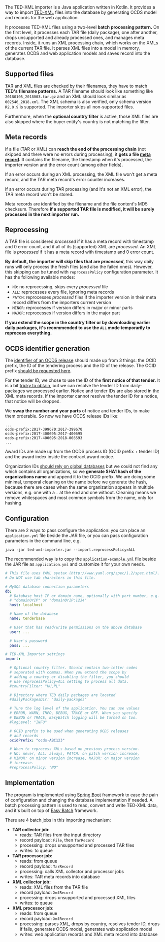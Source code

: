 The TED-XML importer is a Java application written in Kotlin. It provides a way to import [TED-XML](ted-xml-model.md) files into the database by generating OCDS model and records for the web application.

It processes TED-XML files using a two-level **batch processing pattern.** On the first level, it processes each TAR file (daily package), one after another, drops unsupported and already processed ones, and manages meta records. Inside, it runs an XML processing chain, which works on the XMLs of the current TAR file. It parses XML files into a model in memory, generates OCDS and web application models and saves record into the database.



## Supported files

TAR and XML files are checked by their filenames, they have to match **TED's filename patterns.** A TAR filename should look like something like `20180105_2018003.tar.gz` and an XML should look similar as `002546_2018.xml`. The XML schema is also verified, only schema version `R2.0.9` is supported. The importer skips all non-supported files.

Furthermore, when the **optional country filter** is active, those XML files are also skipped where the buyer entity's country is not matching the filter.



## Meta records

If a file (TAR or XML) can **reach the end of the processing chain** (not skipped and there were no errors during processing), it **gets a file [meta record](database-model?id=file_meta).** It contains the filename, the timestamp when it's processed, the importer version and the error count (among other fields).

If an error occurs during an XML processing, the XML file won't get a meta record, and the TAR meta record's error counter increases.

If an error occurs during TAR processing (and it's not an XML error), the TAR meta record won't be stored.

Meta records are identified by the filename and the file content's MD5 checksum. Therefore **if a supported TAR file is modified, it will be surely processed in the next importer run.**



## Reprocessing

A TAR file is considered *processed* if it has a meta record with timestamp and 0 error count, and if all of its (supported) XML are *processed*. An XML file is *processed* if it has a meta record with timestamp and 0 error count.

**By default, the importer will skip files that are *processed*,** this way daily runs will only process the fresh files (and also the failed ones). However, this skipping can be tuned with `reprocessPolicy` configuration parameter. It has the following available modes:

* `NO`: no reprocessing, skips every *processed* file
* `ALL`: reprocesses every file, ignoring meta records
* `PATCH`: reprocesses *processed* files if the importer version in their meta record differs from the importers current version
* `MINOR`: reprocesses if version differs in major or minor parts
* `MAJOR`: reprocesses if version differs in the major part

**If you extend the scope in the country filter or by downloading earlier daily packages, it's recommended to use the `ALL` mode temporarily to reprocess everything.**



## OCDS identifier generation

The [identifier of an OCDS release](http://standard.open-contracting.org/latest/en/schema/identifiers/#) should made up from 3 things: the OCID prefix, the ID of the tendering process and the ID of the release. The OCID prefix [should be requested here](http://standard.open-contracting.org/latest/en/implementation/registration/).

For the tender ID, we chose to use the ID of the **first notice of that tender.** It is a bit [tricky to obtain](ted-xml-model?id=problems-with-ted-xml), but we can resolve the tender ID from daily-packages we processed earlier. Notice and tender IDs are also stored in the XML meta records. If the importer cannot resolve the tender ID for a notice, that notice will be dropped.

We **swap the number and year parts** of notice and tender IDs, to make them orderable. So now we have OCDS release IDs like:

```text
...
ocds-prefix:2017-399670:2017-399670
ocds-prefix:2017-400695:2017-400695
ocds-prefix:2017-400695:2018-003593
...
```

Award IDs are made up from the OCDS process ID (OCID prefix + tender ID) and the award index inside the contract award notice.

Organization IDs [should rely on global databases](http://standard.open-contracting.org/latest/en/schema/identifiers/#organization-ids) but we could not find any which contains all organizations, so we **generate SHA1 hash of the organizations name** and append it to the OCID prefix. We are doing some minimal, temporal cleaning on the name before we generate the hash, because there are cases when the same organization appears in multiple versions, e.g. one with a `.` at the end and one without. Cleaning means we remove whitespaces and most common symbols from the name, only for hashing.



## Configuration

There are 2 ways to pass configure the application: you can place an `application.yml` file beside the JAR file, or you can pass configuration parameters in the command line, e.g.

```
java -jar ted-xml-importer.jar --import.reprocessPolicy=ALL
```

The recommended way is to copy the `application-example.yml` file beside the JAR file as `application.yml` and customize it for your own needs.

```yaml
# This file uses YAML syntax (http://www.yaml.org/spec/1.2/spec.html).
# Do NOT use tab characters in this file.

# MySQL database connection parameters
db:
  # Database host IP or domain name, optionally with port number, e.g.
  # "domainOrIP" or "domainOrIP:1234"
  host: localhost

  # Name of the database
  name: tenderbase

  # User that has read/write permissions on the above database
  user: ...

  # User's password
  pass: ...

# TED-XML Importer settings
import:

  # Optional country filter. Should contain two-letter codes
  # separated with commas. When you extend the scope by
  # adding a country or disabling the filter, you should
  # use reprocessPolicy=ALL setting to process all data.
  #countryFilter: "HU,PL"

  # Directory where TED daily packages are located
  #dailyPackagesDir: "daily-packages"

  # Tune the log level of the application. You can use values
  # ERROR, WARN, INFO, DEBUG, TRACE or OFF. When you specify
  # DEBUG or TRACE, EasyBatch logging will be turned on too.
  #logLevel: "INFO"

  # OCID prefix to be used when generating OCDS releases
  # and records
  ocidPrefix: "ocds-ABC123"

  # When to reprocess XMLs based on previous process version.
  # NO: never, ALL: always, PATCH: on patch version increase,
  # MINOR: on minor version increase, MAJOR: on major version
  # increase.
  #reprocessPolicy: "NO"
```

## Implementation

The program is implemented using [Spring Boot](https://projects.spring.io/spring-boot/) framework to ease the pain of configuration and changing the database implementation if needed. A batch processing pattern is used to read, convert and write TED-XML data, and it's built on top of [Easy Batch](https://github.com/j-easy/easy-batch/wiki) framework.

There are 4 batch jobs in this importing mechanism:

* **TAR collector job:**
	* reads: TAR files from the input directory
	* record payload: `File`, then `TarRecord`
	* processing: drops unsupported and processed TAR files
	* writes: to queue
* **TAR processor job:**
	* reads: from queue
	* record payload: `TarRecord`
	* processing: calls XML collector and processor jobs
	* writes: TAR meta records into database
* **XML collector job:**
	* reads: XML files from the TAR file
	* record payload: `XmlRecord`
	* processing: drops unsupported and processed XML files
	* writes: to queue
* **XML processor job:**
	* reads: from queue
	* record payload: `XmlRecord`
	* processing: parses XML, drops by country, resolves tender ID, drops if fails, generates OCDS model, generates web application model
	* writes: web application records and XML meta record into database
